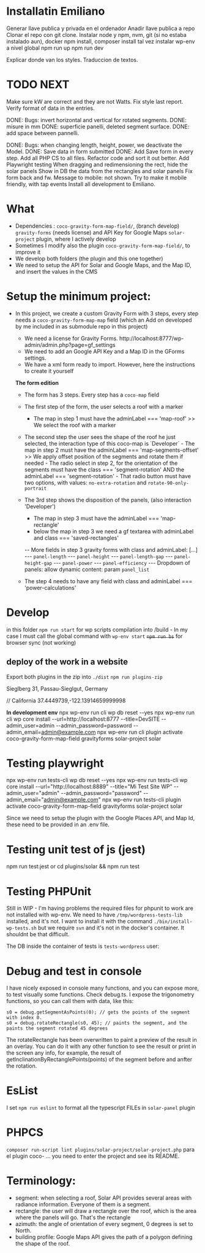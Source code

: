 # Installatin Emiliano

Generar llave publica y privada en el ordenador
Anadir llave publica a repo
Clonar el repo con git clone.
Instalar node y npm, nvm, git (si no estaba instalado aun), docker
npm install, composer install
tal vez instalar wp-env a nivel global
npm run up
npm run dev

Explicar donde van los styles. Traduccion de textos.

# TODO NEXT

Make sure kW are correct and they are not Watts.
Fix style last report.
Verify format of data in the entries.

DONE: Bugs: invert horizontal and vertical for rotated segments.
DONE: misure in mm
DONE: superficie panelli, deleted segment surface.
DONE: add space between pannelli.

DONE: Bugs: when changing length, height, power, we deactivate the Model.
DONE: Save data in form submitted
DONE: Add Save form in every step.
Add all PHP CS to all files.
Refactor code and sort it out better.
Add Playwright testing
When dragging and redimensioning the rect, hide the solar panels
Show in DB the data from the rectangles and solar panels
Fix form back and fw.
Message to mobile: not shown. Try to make it mobile friendly, with tap events
Install all development to Emiliano.

# What

- Dependencies :
  `coco-gravity-form-map-field/`, (branch develop)
  `gravity-forms` (needs license) and API Key for Google Maps
  `solar-project` plugin, where I actively develop
- Sometimes I modify also the plugin `coco-gravity-form-map-field/`, to improve it
- We develop both folders (the plugin and this one together)
- We need to setup the API for Solar and Google Maps, and the Map ID, and insert the values in the CMS

# Setup the minimum project:

- In this project, we create a custom Gravity Form with 3 steps, every step needs a `coco-gravity-form-map-map` field (which an Add on developed by me included in as submodule repo in this project)

  - We need a license for Gravity Forms. http://localhost:8777/wp-admin/admin.php?page=gf_settings
  - We need to add an Google API Key and a Map ID in the GForms settings.
  - We have a xml form ready to import. However, here the instructions to create it yourself

  **The form edition**

  - The form has 3 steps. Every step has a `coco-map` field
  - The first step of the form, the user selects a roof with a marker
    - The map in step 1 must have the adminLabel === 'map-roof' >> We select the roof with a marker
  - The second step the user sees the shape of the roof he just selected, the interaction type of this coco-map is ´Developer´ - The map in step 2 must have the adminLabel === 'map-segments-offset' >> We apply offset position of the segments and rotate them if needed - The radio select in step 2, for the orientation of the segments
    must have the class === 'segment-rotation' AND the adminLabel === 'segment-rotation' - That radio button must have two options, with values: `no-extra-rotation` and `rotate-90-only-portrait`
  - The 3rd step shows the disposition of the panels, (also interaction 'Developer')
    - The map in step 3 must have the adminLabel === 'map-rectangle'
    - below the map in step 3 we need a gf textarea with adminLabel and class === 'saved-rectangles'

    -- More fields in step 3 gravity forms with class and adminLabel: 
    [...]
    --- `panel-length`
    --- `panel-height`
    --- `panel-length-gap`
    --- `panel-height-gap`
    --- `panel-power`
    --- `panel-efficiency`
    --- Dropdown of panels: allow dynamic content: param `panel_list`
  - The step 4 needs to have any field with class and adminLabel === 'power-calculations'

# Develop

in this folder
`npm run start` for wp scripts compilation into /build - In my case I must call the global command with `wp-env start`
~~`npm run bs`~~ for browser sync (not working)

## deploy of the work in a website

Export both plugins in the zip into `./dist`
`npm run plugins-zip`

Sieglberg 31, Passau-Sieglgut, Germany

// California
37.4449739,-122.13914659999998

**In development env**
npx wp-env run cli wp db reset --yes
npx wp-env run cli wp core install --url=http://localhost:8777 --title=DevSITE --admin_user=admin --admin_password=password --admin_email=admin@example.com
npx wp-env run cli plugin activate coco-gravity-form-map-field gravityforms solar-project solar

# Testing playwright

npx wp-env run tests-cli wp db reset --yes
npx wp-env run tests-cli wp core install --url="http://localhost:8889" --title="Mi Test Site WP" --admin_user="admin" --admin_password="password" --admin_email="admin@example.com"
npx wp-env run tests-cli plugin activate coco-gravity-form-map-field gravityforms solar-project solar

Since we need to setup the plugin with the Google Places API, and Map Id, these need to be 
provided in an .env file. 

# Testing unit test of js (jest)

npm run test:jest
or
cd plugins/solar && npm run test

# Testing PHPUnit

Still in WIP - I'm having problems the required files for phpunit to work are not installed with wp-env.
We need to have `/tmp/wordpress-tests-lib` installed, and it's not. I want to install it with the command `./bin/install-wp-tests.sh` but we require `svn` and it's not in the docker's container. It shouldnt be that difficult.

The DB inside the container of tests is
`tests-wordpress`
user:

# Debug and test in console

I have nicely exposed in console many functions, and you can expose more, to test visually some functions.
Check debug.ts. I expose the trigonometry functions, so you can call them with data, like this:

```
s0 = debug.getSegmentAsPoints(0); // gets the points of the segment with index 0.
s0 = debug.rotateRectangle(s0, 45); // paints the segment, and the paints the segment rotated 45 degrees
```

The rotateRectangle has been overwritten to paint a preview of the result in an overlay. You can do it with any other function to see the result or print in the screen any info, for example, the result of getInclinationByRectanglePoints(points) of the segment before and anfter the rotation.

# EsList 

I set `npm run eslint` to format all the typescript FILEs in `solar-panel` plugin

# PHPCS

`composer run-script lint plugins/solar-project/solar-project.php`
para el plugin coco- ... you need to enter the project and see its README.

# Terminology:

- segment: when selecting a roof, Solar API provides several areas with radiance information. Everyone of them is a segment.
- rectangle: the user will draw a rectangle over the roof, which is the area where the panels will go. That's the rectangle
- azimuth: the angle of orientation of every segment, 0 degrees is set to North.
- building profile: Google Maps API gives the path of a polygon defining the shape of the roof.
